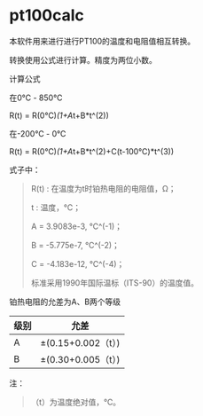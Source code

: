 # pt100calc

本软件用来进行进行PT100的温度和电阻值相互转换。

转换使用公式进行计算。精度为两位小数。

计算公式

在0℃ - 850℃

R(t) = R(0℃)*(1+A*t+B*t^(2))

在-200℃ - 0℃

R(t) = R(0℃)*(1+A*t+B*t^(2)+C(t-100℃)*t^(3))

式子中：

>R(t) : 在温度为t时铂热电阻的电阻值，Ω；
>
>t    : 温度，℃；
>
>A = 3.9083e-3,  ℃^(-1)；
>
>B = -5.775e-7,  ℃^(-2)；
>
>C = -4.183e-12, ℃^(-4)；
>
>标准采用1990年国际温标（ITS-90）的温度值。

铂热电阻的允差为A、B两个等级

级别|允差
----|----
A | ±(0.15+0.002（t）)  
B | ±(0.30+0.005（t）)  

注：
>（t）为温度绝对值，℃。


